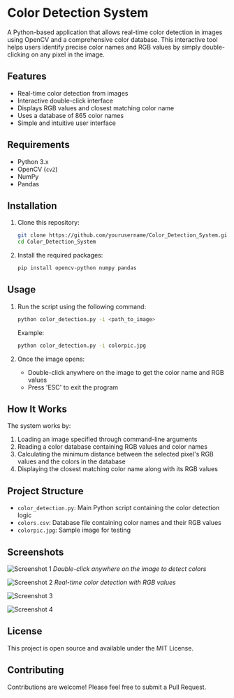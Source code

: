 # Color Detection System

A Python-based application that allows real-time color detection in images using OpenCV and a comprehensive color database. This interactive tool helps users identify precise color names and RGB values by simply double-clicking on any pixel in the image.

## Features

- Real-time color detection from images
- Interactive double-click interface
- Displays RGB values and closest matching color name
- Uses a database of 865 color names
- Simple and intuitive user interface

## Requirements

- Python 3.x
- OpenCV (`cv2`)
- NumPy
- Pandas

## Installation

1. Clone this repository:
   ```bash
   git clone https://github.com/yourusername/Color_Detection_System.git
   cd Color_Detection_System
   ```

2. Install the required packages:
   ```bash
   pip install opencv-python numpy pandas
   ```

## Usage

1. Run the script using the following command:
   ```bash
   python color_detection.py -i <path_to_image>
   ```
   Example:
   ```bash
   python color_detection.py -i colorpic.jpg
   ```

2. Once the image opens:
   - Double-click anywhere on the image to get the color name and RGB values
   - Press 'ESC' to exit the program

## How It Works

The system works by:
1. Loading an image specified through command-line arguments
2. Reading a color database containing RGB values and color names
3. Calculating the minimum distance between the selected pixel's RGB values and the colors in the database
4. Displaying the closest matching color name along with its RGB values

## Project Structure

- `color_detection.py`: Main Python script containing the color detection logic
- `colors.csv`: Database file containing color names and their RGB values
- `colorpic.jpg`: Sample image for testing

## Screenshots

![Screenshot 1](https://github.com/ayus1234/Color_Detection_System/assets/107507481/e0e9659d-34c6-487c-963f-b018c10a76fe)
*Double-click anywhere on the image to detect colors*

![Screenshot 2](https://github.com/ayus1234/Color_Detection_System/assets/107507481/4cfe1453-5dd1-4d14-95ef-142d949a8f0d)
*Real-time color detection with RGB values*

![Screenshot 3](https://github.com/ayus1234/Color_Detection_System/assets/107507481/c7e8d527-39af-4482-a803-b366b28b8705)

![Screenshot 4](https://github.com/ayus1234/Color_Detection_System/assets/107507481/0d207e79-1125-4196-95a3-eb6f92f31a85)

## License

This project is open source and available under the MIT License.

## Contributing

Contributions are welcome! Please feel free to submit a Pull Request.
